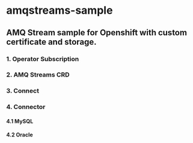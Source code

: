 # amqstreams-sample

## AMQ Stream sample for Openshift with custom certificate and storage.

### 1. Operator Subscription
### 2. AMQ Streams CRD
### 3. Connect
### 4. Connector
#### 4.1 MySQL
#### 4.2 Oracle
